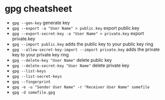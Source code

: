 
# gpg cheatsheet

- `gpg --gen-key` generate key
- `gpg --export -a "User Name" > public.key` export public.key
- `gpg --export-secret-key -a "User Name" > private.key` export private.key
- `gpg --import public.key` adds the public key  to your public key ring
- `gpg --allow-secret-key-import --import private.key` adds the private key to your private key ring
- `gpg --delete-key "User Name"` delete public key
- `gpg --delete-secret-key "User Name"` delete private key
- `gpg --list-keys`
- `gpg --list-secret-keys`
- `gpg --fingerprint`
- `gpg -e -u "Sender User Name" -r "Receiver User Name" somefile`
- `gpg -d somefile.gpg`
